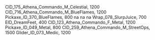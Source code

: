 CID_175_Athena_Commando_M_Celestial, 1200
CID_716_Athena_Commando_M_BlueFlames, 1200
Pickaxe_ID_370_BlueFlames, 800
na
na
na
Wrap_078_SlurpJuice, 700
EID_DreamFeet, 400
CID_123_Athena_Commando_F_Metal, 1200
Pickaxe_ID_049_Metal, 800
CID_259_Athena_Commando_M_StreetOps, 1500
Glider_ID_073_Medic, 1200

